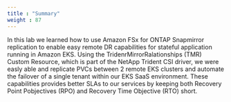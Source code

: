 ```yaml
---
title : "Summary"
weight : 87
---
```

In this lab we learned how to use Amazon FSx for ONTAP Snapmirror replication to enable easy remote DR capabilities for stateful application running in Amazon EKS. Using the TridenrMirrorRalationships (TMR) Custom Resource, which is part of the NetApp Trident CSI driver, we were easly able and replicate PVCs between 2 remote EKS clusters and automate the failover of a single tenant within our EKS SaaS environment. These capabilities provides better SLAs to our services by keeping both Recovery Point Pobjectives (RPO) and Recovery Time Objective (RTO) short. 